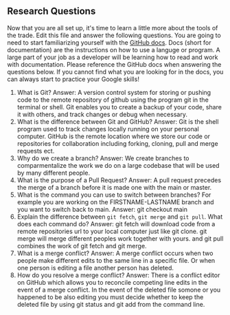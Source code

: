## Research Questions 

Now that you are all set up, it's time to learn a little more about the tools of the trade. Edit this file and answer the following questions. You are going to need to start familiarizing yourself with the [GitHub docs](https://docs.github.com/en). Docs (short for documentation) are the instructions on how to use a languge or program. A large part of your job as a developer will be learning how to read and work with documentation. Please reference the GitHub docs when answering the questions below. If you cannot find what you are looking for in the docs, you can always start to practice your Google skills!

1. What is Git?
Answer:  A version control system for storing or pushing code to the remote repository of github using the program git in the terminal or shell.  Git enables you to create a backup of your code, share it with others, and track changes or debug when necessary. 
2. What is the difference between Git and GitHub?
Answer: Git is the shell program used to track changes locally running on your personal computer.  GitHub is the remote location where we store our code or repositories for collaboration including forking, cloning, pull and merge requests ect.  
3. Why do we create a branch?
Answer:  We create branches to comparmentalize the work we do on a large codebase that will be used by many different people.  
4. What is the purpose of a Pull Request?
Answer:  A pull request precedes the merge of a branch before it is made one with the main or master.  
5. What is the command you can use to switch between branches? For example you are working on the FIRSTNAME-LASTNAME branch and you want to switch back to main.
Answer: git checkout main
6. Explain the difference between `git fetch`, `git merge` and `git pull`. What does each command do?
Answer: git fetch will download code from a remote repositories url to your local computer just like git clone. git merge will merge different peoples work together with yours. and git pull combines the work of git fetch and git merge.
7. What is a merge conflict?
Answer: A merge conflict occurs when two people make different edits to the same line in a specific file.  Or when one person is editing a file another person has deleted. 
8. How do you resolve a merge conflict?
Answer: There is a conflict editor on GitHub which allows you to reconcile competing line edits in the event of a merge conflict.  In the event of the deleted file somone or you happened to be also editing you must decide whether to keep the deleted file by using git status and git add from the command line.  
